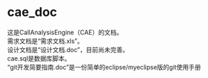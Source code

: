 # cae_doc
这是CallAnalysisEngine（CAE）的文档。       
需求文档是“需求文档.xls”。        
设计文档是“设计文档.doc”，目前尚未完善。     
cae.sql是数据库脚本。		
“git开发简要指南.doc”是一份简单的eclipse/myeclipse版的git使用手册
